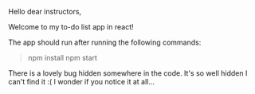 Hello dear instructors,

Welcome to my to-do list app in react!

The app should run after running the following commands: 
> npm install 
> npm start

There is a lovely bug hidden somewhere in the code. It's so well hidden I can't find it :(
I wonder if you notice it at all... 